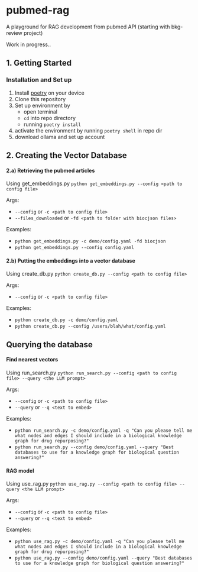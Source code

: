 # pubmed-rag
A playground for RAG development from pubmed API (starting with bkg-review project)

Work in progress..

## 1. Getting Started

### Installation and Set up

1. Install [poetry](https://python-poetry.org/docs/#installation) on your device
2. Clone this repository
3. Set up environment by 
    - open terminal
    - `cd` into repo directory
    - running `poetry install`
4. activate the environment by running `poetry shell` in repo dir
5. download ollama and set up account

## 2. Creating the Vector Database

#### 2.a) Retrieving the pubmed articles

Using get_embeddings.py
`python get_embeddings.py --config <path to config file>`

Args:
- `--config` or `-c <path to config file>` 
- `--files_downloaded` or `-fd <path to folder with biocjson files>`

Examples:
- `python get_embeddings.py -c demo/config.yaml -fd biocjson`
- `python get_embeddings.py --config config.yaml`

#### 2.b) Putting the embeddings into a vector database

Using create_db.py
`python create_db.py --config <path to config file>`

Args:
- `--config` or `-c <path to config file>` 

Examples:
- `python create_db.py -c demo/config.yaml`
- `python create_db.py --config /users/blah/what/config.yaml`

## Querying the database

#### Find nearest vectors

Using run_search.py
`python run_search.py --config <path to config file> --query <the LLM prompt>`

Args:
- `--config` or `-c <path to config file>` 
- `--query` or `--q <text to embed>` 

Examples:
- `python run_search.py -c demo/config.yaml -q "Can you please tell me what nodes and edges I should include in a biological knowledge graph for drug repurposing?"`
- `python run_search.py --config demo/config.yaml --query "Best databases to use for a knowledge graph for biological question answering?"`

#### RAG model

Using use_rag.py
`python use_rag.py --config <path to config file> --query <the LLM prompt>`

Args:
- `--config` or `-c <path to config file>` 
- `--query` or `--q <text to embed>` 

Examples:
- `python use_rag.py -c demo/config.yaml -q "Can you please tell me what nodes and edges I should include in a biological knowledge graph for drug repurposing?"`
- `python use_rag.py --config demo/config.yaml --query "Best databases to use for a knowledge graph for biological question answering?"`